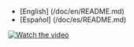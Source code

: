- [English] (/doc/en/README.md)
- [Español] (/doc/es/README.md)

[![Watch the video](https://i9.ytimg.com/vi_webp/qr_WBQIQmUQ/mqdefault_custom_1.webp?v=671df9f3&sqp=CODD-LgG&rs=AOn4CLAKNu5P4DebLZWlwj0N7NGY38LIdQ)](https://youtu.be/qr_WBQIQmUQ)
